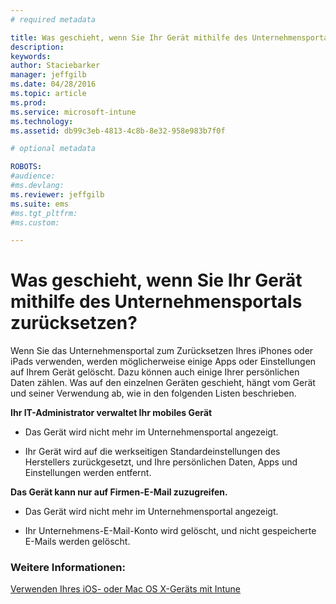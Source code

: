 ```yaml
---
# required metadata

title: Was geschieht, wenn Sie Ihr Gerät mithilfe des Unternehmensportals zurücksetzen? | Microsoft Intune
description:
keywords:
author: Staciebarker
manager: jeffgilb
ms.date: 04/28/2016
ms.topic: article
ms.prod:
ms.service: microsoft-intune
ms.technology:
ms.assetid: db99c3eb-4813-4c8b-8e32-958e983b7f0f

# optional metadata

ROBOTS:
#audience:
#ms.devlang:
ms.reviewer: jeffgilb
ms.suite: ems
#ms.tgt_pltfrm:
#ms.custom:

---
```



# Was geschieht, wenn Sie Ihr Gerät mithilfe des Unternehmensportals zurücksetzen?

Wenn Sie das Unternehmensportal zum Zurücksetzen Ihres iPhones oder iPads verwenden, werden möglicherweise einige Apps oder Einstellungen auf Ihrem Gerät gelöscht. Dazu können auch einige Ihrer persönlichen Daten zählen. Was auf den einzelnen Geräten geschieht, hängt vom Gerät und seiner Verwendung ab, wie in den folgenden Listen beschrieben.

**Ihr IT-Administrator verwaltet Ihr mobiles Gerät**

-   Das Gerät wird nicht mehr im Unternehmensportal angezeigt.

-   Ihr Gerät wird auf die werkseitigen Standardeinstellungen des Herstellers zurückgesetzt, und Ihre persönlichen Daten, Apps und Einstellungen werden entfernt.

**Das Gerät kann nur auf Firmen-E-Mail zuzugreifen.**

-   Das Gerät wird nicht mehr im Unternehmensportal angezeigt.

-   Ihr Unternehmens-E-Mail-Konto wird gelöscht, und nicht gespeicherte E-Mails werden gelöscht.

### Weitere Informationen:
[Verwenden Ihres iOS- oder Mac OS X-Geräts mit Intune](using-your-ios-or-mac-os-x-device-with-intune.md)

<!--HONumber=May16_HO2-->


